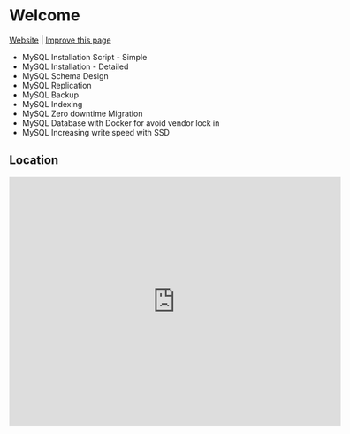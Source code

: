 # Welcome

[Website](https://parastechnology.com) | [Improve this page](https://github.com/Paras-Technology-Consulting/website/edit/master/docs/readme.md)

- MySQL Installation Script - Simple
- MySQL Installation - Detailed
- MySQL Schema Design
- MySQL Replication
- MySQL Backup
- MySQL Indexing
- MySQL Zero downtime Migration
- MySQL Database with Docker for avoid vendor lock in
- MySQL Increasing write speed with SSD


## Location
<iframe src="https://www.google.com/maps/embed?pb=!1m18!1m12!1m3!1d3770.3830301332214!2d72.90707021490141!3d19.090845387079362!2m3!1f0!2f0!3f0!3m2!1i1024!2i768!4f13.1!3m3!1m2!1s0x0%3A0x1186b35eb44ebc09!2sParas%20Technology!5e0!3m2!1sen!2sin!4v1579958462908!5m2!1sen!2sin" width="600" height="450" frameborder="0" style="border:0;" allowfullscreen=""></iframe>

